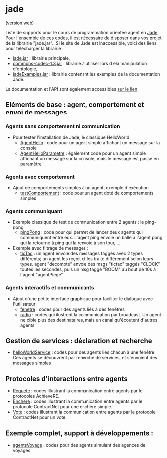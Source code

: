 # jade

[(version web)](https://emmanueladam.github.io/jade/)

Liste de supports pour le cours de programmation orientée agent en [Jade](https://jade.tilab.com).
Pour l'ensemble de ces codes, il est nécessaire de disposer dans vos projet de la librairie "jade.jar"..
Si le site de Jade est inaccessible, voici des liens pour télécharger la librairie :
  - [jade.jar](https://github.com/EmmanuelADAM/jade/blob/master/jade.jar?raw=true) : librairie principale,
  - [commons-codec-1.3.jar](http://emmanuel.adam.free.fr/jade/lib/commons-codec/commons-codec-1.3.jar) : librairie à utiliser lors d ela manipulation d'ontologie,
  - [jadeExamples.jar](http://emmanuel.adam.free.fr/jade/lib/jadeExamples.jar) : librairie contenant les exemples de la documentation Jade.
  
La documentation et l'API sont également accessibles [sur le lien](http://emmanuel.adam.free.fr/jade/doc/index.html).

## Eléments de base : agent, comportement et envoi de messages

### Agents sans comportement ni communication
- Pour tester l'installation de Jade, le classique HelloWorld
    - [AgentHello](https://github.com/EmmanuelADAM/jade/blob/master/helloworldSolo/AgentHello.java) : code pour un agent simple affichant un message sur la console
    - [AgentHelloParametre](https://github.com/EmmanuelADAM/jade/blob/master/helloworldSolo/AgentHelloParametre.java) : également code pour un agent simple affichant un message sur la console, mais le message est passé en paramètre

### Agents avec comportement
- Ajout de comportements simples à un agent, exemple d'exécution
    - [testComportement](https://github.com/EmmanuelADAM/jade/blob/master/testComportement) : code pour un agent doté de comportements simples

### Agents communiquant
- Exemple classique de test de communication entre 2 agents : le ping-pong
    - [pingPong](https://github.com/EmmanuelADAM/jade/blob/master/pingPong) : code pour qui permet de lancer deux agents qui communiquent entre eux. L'agent ping envoie un balle à l'agent pong qui la retourne à ping qui la renvoie à son tour, ...
- Exemple avec filtrage de messages : 
    - [ticTac](https://github.com/EmmanuelADAM/jade/tree/master/ticTac) : un agent envoie des messages taggés avec 2 types différents; un agent les reçoit et les traite différement selon leurs types. agent "decompte" envoie des msgs "tictac" taggés "CLOCK" toutes les secondes, puis un msg taggé "BOOM" au bout de 10s à l'agent "agentPiege"

### Agents interactifs et communicants
- Ajout d'une petite interface graphique pour faciliter le dialogue avec l'utilisateur
    - [fenetre](https://github.com/EmmanuelADAM/jade/tree/master/fenetre) : codes pour des agents liés à des fenêtres
    - [radio](https://github.com/EmmanuelADAM/jade/tree/master/radio) : codes qui ilustrent la communication par broadcast. Un agent ne cible plus des destinataires, mais un canal qu'écoutent d'autres agents

## Gestion de services : déclaration et recherche
- [helloWorldService](https://github.com/EmmanuelADAM/jade/tree/master/helloWorldService) : codes pour des agents liés chacun à une fenêtre. Ces agents se découvrent par reherche de services, et s'envoient des messages simples

## Protocoles d'interactions entre agents
- [Requete](https://github.com/EmmanuelADAM/jade/tree/master/protocoles/requetes) : codes illustrant la communication entre agents par le protocoles AchieveRE. 
- [Enchere](https://github.com/EmmanuelADAM/jade/tree/master/protocoles/anglaisesscellees) : codes illustrant la communication entre agents par le protocole ContractNet pour une enchère simple.
- [Vote](https://github.com/EmmanuelADAM/jade/tree/master/protocoles/voteBorda) : codes illustrant la communication entre agents par le protocole ContractNet pour un vote.


## Exemple complet, support à développements : 
- [agentsVoyage](https://github.com/EmmanuelADAM/jade/tree/master/agencesVoyages) : codes pour des agents simulant des agences de voyages
